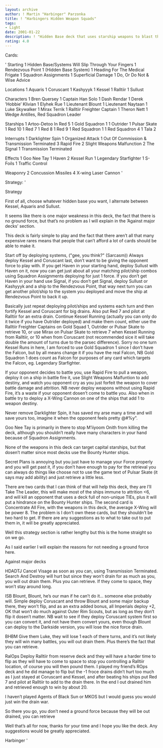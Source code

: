 ```yaml
---
layout: archive
author: ! Martin "Harbinger" Parzonka
title: ! "Harbingers Hidden Weapon Squads"
tags:
- Light
date: 2001-01-22
description: ! "Hidden Base deck that uses starship weapons to blast the Imperial Navy into oblivion ...well, not quite."
rating: 4.0
---
```

Cards: 

'
Starting
	 1 Hidden Base/Systems Will Slip Through Your Fingers
	 1 Rendezvous Point
	 1 (Hidden Base System)
	 1 Heading For The Medical Frigate
	 1 Squadron Assignments
	 1 Superficial Damage
	 1 Do, Or Do Not & Wise Advice

Locations
	 1 Aquaris
	 1 Coruscant
	 1 Kashyyyk
	 1 Kessel
	 1 Ralltiir
	 1 Sullust


Characters
	 1 Bren Quersey
	 1 Captain Han Solo
	 1 Dash Rendar
	 1 Derek ’Hobbie’ Klivian
	 1 Elyhek Rue
	 1 Lieutenant Blount
	 1 Lieutenant Naytaan
	 1 Luke Skywalker
	 1 Mirax Terrik
	 1 Ralltiir Freighter Captain
	 1 Theron Nett
	 1 Wedge Antilles, Red Squadron Leader


Starships
	 1 Artoo-Detoo In Red 5
	 1 Gold Squadron 1
	 1 Outrider
	 1 Pulsar Skate
	 1 Red 10
	 1 Red 7
	 1 Red 8
	 1 Red 9
	 1 Red Squadron 1
	 1 Red Squadron 4
	 1 Tala 2


Interrupts
	 1 Darklighter Spin
	 1 Organized Attack
	 1 Out Of Commission & Transmission Terminated
	 3 Rapid Fire
	 2 Slight Weapons Malfunction
	 2 The Signal
	 1 Transmission Terminated


Effects
	 1 Goo Nee Tay
	 1 Haven
	 2 Kessel Run
	 1 Legendary Starfighter
	 1 S-Foils
	 1 Traffic Control


Weaponry
	 2 Concussion Missiles
	 4 X-wing Laser Cannon	'

Strategy: '


Strategy

First of all, choose whatever hidden base you want, I alternate between Kessel, Aquaris and Sullust.

It seems like there is one major weakness in this deck, the fact that there is no ground force, but that’s no problem as I will explain in the ’Against major decks’ section.

This deck is fairly simple to play and the fact that there aren’t all that many expensive rares means that people that can’t afford a lot of cards should be able to make it.

Start off by deploying systems, ("gee, you think?" (Sarcasm))
Always deploy Kessel and Coruscant last, don’t want to be giving the opponent force to play with. If you get Haven in your starting hand, deploy Sullust with Haven on it, now you can get just about all your matching pilot/ship combos using Squadron Assignments deploying for just 1 force. If you don’t get Haven in your hand use Signal, if you don’t get Signal, deploy Sullust or Kashyyyk and a ship to the Rendezvous Point, that way next turn you can get another pilot/ship to the system you deployed and move the ship at Rendezvous Point to back it up.

Basically just repeat deploying pilot/ships and systems each turn and then fortify Kessel and Coruscant for big drains. Also put Red 7 and pilot at Ralltiir for an extra drain. Continue Kessel Running (actually you can only do it twice if you have Outrider deployed) and make them count, either use the Ralltiir Freighter Captains on Gold Squad 1, Outrider or Pulsar Skate to retrieve 10, or use Mirax on Pulsar Skate to retrieve 7 when Kessel Running from Ralltiir, or 10 when from Coruscant (not recommended sice it will take double the amount of turns due to the parsec difference). Sorry no one turn Kessel Runs in here, I am forced to use Gold Squadron 1 since I don’t have the Falcon, but by all means change it if you have the real Falcon, NB Gold Squadron 1 does count as Falcon for purposes of any card which targets the Falcon, eg. Legendary Starfighter.

If your opponent decides to battle you, use Rapid Fire to pull a weapon, deploy it on a ship in battle fire it, use Slight Weapons Malfuntion to add destiny, and watch you opponent cry as you just forfeit the weapon to cover battle damage and attrition. NB never deploy weapons without using Rapid Fire, it’s a waste if your opponent dosen’t come to battle you. Also when in battle try to deploy a X-Wing Cannon on one of the ships that add 1 to weapon destiny.

Never remove Darklighter Spin, it has saved my arse many a time and will save yours too, imagine it when the opponent feels pretty @#$%y and deploys a ship to beat on Luke in Red 5, use the above weapon combo to add a destiny and use Darklighter Spin to make one of those destinies an 8 because of Luke and R2 adding maneuver to Red 5, this is also a pretty good destiny deck so to add insult to injury you have a good chance to make that second destiny a 5, it’s like yeah I have a power of 21 out of just Luke in his X-Wing, the opponent should have taken the advice that Han gave to Luke "Don’t get @#$%y".

Goo Nee Tay is primarily in there to stop M’iiyoom Onith from killing the deck, although you shouldn’t really have many characters in your hand because of Squadron Assignments.

None of the weapons in this deck can target capital starships, but that dosen’t matter since most decks use the Bounty Hunter ships.

Secret Plans is annoying but you just have to manage your Force properly and you will get past it, if you don’t have enough to pay for the retrieval you can always do things like choose not to use the game text of Pulsar Skate (it says may add ability) and just retrieve a little less.

There are two cards that I can think of that will help this deck, they are I’ll Take The Leader, this will make most of the ships immune to attrition <6, and will kill an opponent that uses a deck full of non-unique TIEs, plus it will put a hindrance on the Bounty Hunter ships.
The second card is Concentrate All Fire, with the weapons in this deck, the average X-Wing will be power 8.
The problem is I don’t own these cards, but they shouldn’t be two hard to get.
If there are any suggestions as to what to take out to put them in, it will be greatly appreciated.

Well this strategy section is rather lengthy but this is the home straight so on we go.

As I said earlier I will explain the reasons for not needing a ground force here.

Against major decks

HDADTJ Cancel Visage as soon as you can, using Transmission Terminated. Search And Destroy will hurt but since they won’t drain for as much as you, you will out drain them. Plus you can retrieve. If they come to space, they won’t stay around long.

ISB Blount, Blount, he’s our man if he can’t do it... someone else probably will. Simple deploy Coruscant and throw Blount and some major backup there, they won’t flip, and as an extra added bonus, all Imperials deploy +2, OK that won’t do much against Outer Rim Scouts, but as long as they don’t flip it dosen’t matter. NB wait to see if they deploy Coruscant system first so you can convert it, and not have them convert yours, even though Blount can deploy to the Darkside version, you will lose the nice force drain.

BHBM Give them Luke, they will lose 1 each of there turns, and it’s not likely they will win many battles, you will out drain them. Plus there’s the fact that you can retrieve.

RalOps Deploy Ralltiir from reserve deck and they will have a harder time to flip as they will have to come to space to stop you controlling a Ralltiir location, of course you will then pound them. I played my friend’s ROps deck and he did manage to flip but the -1 froce drains didn’t hurt too much as I just stayed at Coruscant and Kessel, and after beating his ships put Red 7 and pilot at Ralltiir to add to the drain there. In the end I out drained him and retrieved enough to win by about 20.

I haven’t played Agents of Black Sun or MKOS but I would guess you would just win the drain war.

So there you go, you don’t need a ground force because they will be out drained, you can retrieve

Well that’s all for now, thanks for your time and I hope you like the deck. Any suggestions would be greatly appreciated.

Harbinger
'